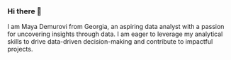 ### Hi there 👋

I am Maya Demurovi from Georgia, an aspiring data analyst with a passion for uncovering insights through data. I am eager to leverage my analytical skills to drive data-driven decision-making and contribute to impactful projects.


